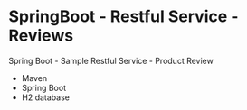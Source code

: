 # SpringBoot - Restful Service - Reviews
Spring Boot - Sample Restful Service - Product Review

- Maven
- Spring Boot
- H2 database
